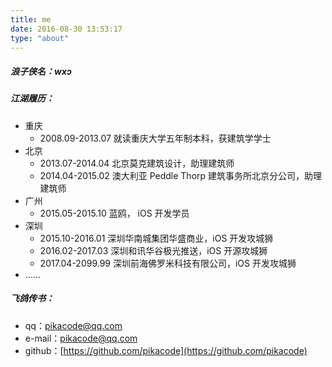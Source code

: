 ```yaml
---
title: me
date: 2016-08-30 13:53:17
type: "about"
---
```

##### 浪子侠名：wxɔ

##### 江湖履历：

- 重庆
  - 2008.09-2013.07      就读重庆大学五年制本科，获建筑学学士
- 北京
  - 2013.07-2014.04      北京莫克建筑设计，助理建筑师
  - 2014.04-2015.02      澳大利亚 Peddle Thorp 建筑事务所北京分公司，助理建筑师
- 广州
  - 2015.05-2015.10      蓝鸥， iOS 开发学员
- 深圳
  - 2015.10-2016.01      深圳华南城集团华盛商业，iOS 开发攻城狮
  - 2016.02-2017.03      深圳和讯华谷极光推送，iOS 开源攻城狮
  - 2017.04-2099.99      深圳前海佛罗米科技有限公司，iOS 开发攻城狮
- ......

##### 飞鸽传书：

- qq：<a target="_blank" href="http://sighttp.qq.com/authd?IDKEY=0d126f9c6d58e68a8b1b0d0fc05c5c52fd69f257b4a81e37">pikacode@qq.com</a>
- e-mail：<a href="mailto:pikacode@qq.com">pikacode@qq.com</a>
- github：[https://github.com/pikacode](https://github.com/pikacode)



